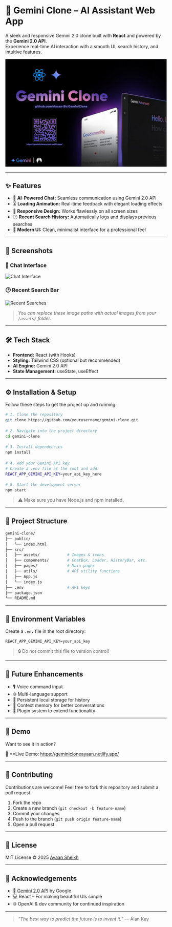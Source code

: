 # 🌟 Gemini Clone – AI Assistant Web App

A sleek and responsive Gemini 2.0 clone built with **React** and powered by the **Gemini 2.0 API**.  
Experience real-time AI interaction with a smooth UI, search history, and intuitive features.

![Gemini Clone Banner](https://github.com/Ayaan-Sk/GeminiClone/blob/f3c479eb8c6647b365e92b7728b25b621d047105/main%20Gemini.png)

---

## ✨ Features

- 🤖 **AI-Powered Chat:** Seamless communication using Gemini 2.0 API
- ⏳ **Loading Animation:** Real-time feedback with elegant loading effects
- 📱 **Responsive Design:** Works flawlessly on all screen sizes
- 🕒 **Recent Search History:** Automatically logs and displays previous searches
- 🎨 **Modern UI:** Clean, minimalist interface for a professional feel

---

## 📸 Screenshots

### 💬 Chat Interface  
![Chat Interface](./assets/chat-interface.png)

### 🕒 Recent Search Bar  
![Recent Searches](./assets/recent-searches.png)

> _You can replace these image paths with actual images from your `/assets/` folder._

---

## 🛠️ Tech Stack

- **Frontend:** React (with Hooks)
- **Styling:** Tailwind CSS (optional but recommended)
- **AI Engine:** Gemini 2.0 API
- **State Management:** useState, useEffect

---

## ⚙️ Installation & Setup

Follow these steps to get the project up and running:

```bash
# 1. Clone the repository
git clone https://github.com/yourusername/gemini-clone.git

# 2. Navigate into the project directory
cd gemini-clone

# 3. Install dependencies
npm install

# 4. Add your Gemini API key
# Create a .env file at the root and add:
REACT_APP_GEMINI_API_KEY=your_api_key_here

# 5. Start the development server
npm start
````

> ⚠️ Make sure you have Node.js and npm installed.

---

## 📁 Project Structure

```bash
gemini-clone/
├── public/
│   └── index.html
├── src/
│   ├── assets/            # Images & icons
│   ├── components/        # ChatBox, Loader, HistoryBar, etc.
│   ├── pages/             # Main pages
│   ├── utils/             # API utility functions
│   ├── App.js
│   └── index.js
├── .env                   # API keys
├── package.json
└── README.md
```

---

## 🔐 Environment Variables

Create a `.env` file in the root directory:

```env
REACT_APP_GEMINI_API_KEY=your_api_key
```

> 🔒 Do not commit this file to version control!

---

## 🚧 Future Enhancements

* 🎙️ Voice command input
* 🌐 Multi-language support
* 💾 Persistent local storage for history
* 🧠 Context memory for better conversations
* 🧩 Plugin system to extend functionality

---

## 🧪 Demo

Want to see it in action?

🔗 **Live Demo: https://geminicloneayaan.netlify.app/

---

## 🤝 Contributing

Contributions are welcome!
Feel free to fork this repository and submit a pull request.

1. Fork the repo
2. Create a new branch (`git checkout -b feature-name`)
3. Commit your changes
4. Push to the branch (`git push origin feature-name`)
5. Open a pull request

---

## 📄 License

MIT License © 2025 [Ayaan Sheikh](https://github.com/Ayaan-sk)

---

## 🙌 Acknowledgements

* 🧠 [Gemini 2.0 API](https://ai.google.dev/gemini-api) by Google
* 💻 React – For making beautiful UIs simple
* 🌐 OpenAI & dev community for continued inspiration

---

> *“The best way to predict the future is to invent it.”* — Alan Kay

```
